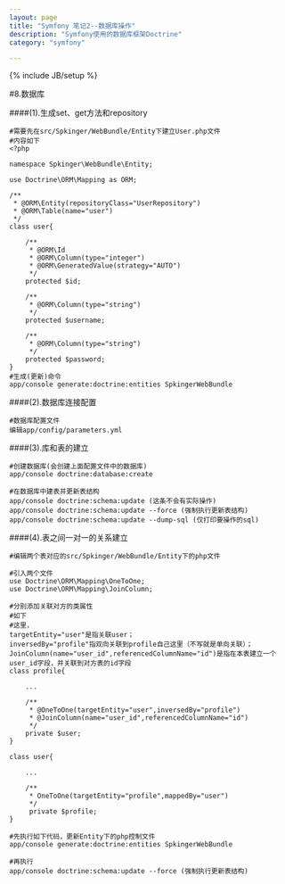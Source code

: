 ```yaml
---
layout: page
title: "Symfony 笔记2--数据库操作"
description: "Symfony使用的数据库框架Doctrine"
category: "symfony"

---
```

{% include JB/setup %}

#8.数据库

####(1).生成set、get方法和repository
	
	#需要先在src/Spkinger/WebBundle/Entity下建立User.php文件
	#内容如下
	<?php

	namespace Spkinger\WebBundle\Entity;

	use Doctrine\ORM\Mapping as ORM;

	/**
	 * @ORM\Entity(repositoryClass="UserRepository")
	 * @ORM\Table(name="user")
	 */
	class user{

        /**
         * @ORM\Id
         * @ORM\Column(type="integer")
         * @ORM\GeneratedValue(strategy="AUTO")
         */
        protected $id;

        /**
         * @ORM\Column(type="string")
         */
        protected $username;

        /**
         * @ORM\Column(type="string")
         */
        protected $password;
    }
	#生成(更新)命令
	app/console generate:doctrine:entities SpkingerWebBundle
	
####(2).数据库连接配置

	#数据库配置文件
	编辑app/config/parameters.yml
	
####(3).库和表的建立
	
	#创建数据库(会创建上面配置文件中的数据库)
	app/console doctrine:database:create
	
	#在数据库中建表并更新表结构
	app/console doctrine:schema:update (这条不会有实际操作)
	app/console doctrine:schema:update --force (强制执行更新表结构)
	app/console doctrine:schema:update --dump-sql (仅打印要操作的sql)
	
####(4).表之间一对一的关系建立

	#编辑两个表对应的src/Spkinger/WebBundle/Entity下的php文件
	
	#引入两个文件
	use Doctrine\ORM\Mapping\OneToOne;
	use Doctrine\ORM\Mapping\JoinColumn;
	
	#分别添加关联对方的类属性
	#如下
	#这里，
	targetEntity="user"是指关联user；
	inversedBy="profile"指双向关联到profile自己这里（不写就是单向关联）；
	JoinColumn(name="user_id",referencedColumnName="id")是指在本表建立一个user_id字段，并关联到对方表的id字段
	class profile{
	
		...
	
		/**
		 * @OneToOne(targetEntity="user",inversedBy="profile")
		 * @JoinColumn(name="user_id",referencedColumnName="id")
		 */
		private $user;
	}
	
	class user{
		
		...
		
		/**
		 * OneToOne(targetEntity="profile",mappedBy="user")
		 */
		 private $profile;
	}
	
	#先执行如下代码，更新Entity下的php控制文件
	app/console generate:doctrine:entities SpkingerWebBundle
	
	#再执行
	app/console doctrine:schema:update --force (强制执行更新表结构)
